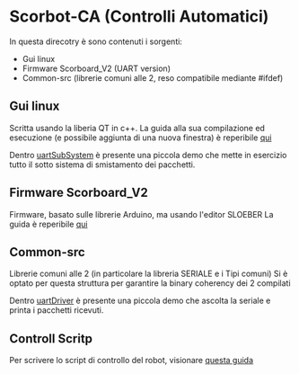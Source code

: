 # Scorbot-CA (Controlli Automatici)
In questa direcotry è sono contenuti i sorgenti:
- Gui linux
- Firmware Scorboard_V2 (UART version)
- Common-src (librerie comuni alle 2, reso compatibile mediante #ifdef)

## Gui linux
Scritta usando la liberia QT in c++.
La guida alla sua compilazione ed esecuzione (e possibile aggiunta di una nuova finestra) è reperibile [qui](0_Guide/UI_Compiling_Guide.md)

Dentro [uartSubSystem](Scorbot-V2_UI/uartSubSystem/uartSubSystem_demo) è presente una piccola demo che mette in esercizio tutto il sotto sistema di smistamento dei pacchetti.

## Firmware Scorboard_V2
Firmware, basato sulle librerie Arduino, ma usando l'editor SLOEBER
La guida è reperibile [qui](0_Guide/SloeberInstall.md)

## Common-src
Librerie comuni alle 2 (in particolare la libreria SERIALE e i Tipi comuni)
Si è optato per questa struttura per garantire la binary coherency dei 2 compilati

Dentro [uartDriver](Common-src/uartDriver/pcListen_demo) è presente una piccola demo che ascolta la seriale e printa i pacchetti ricevuti.

## Controll Scritp
Per scrivere lo script di controllo del robot, visionare [questa guida](0_Guide/WriteControllScript.md)
